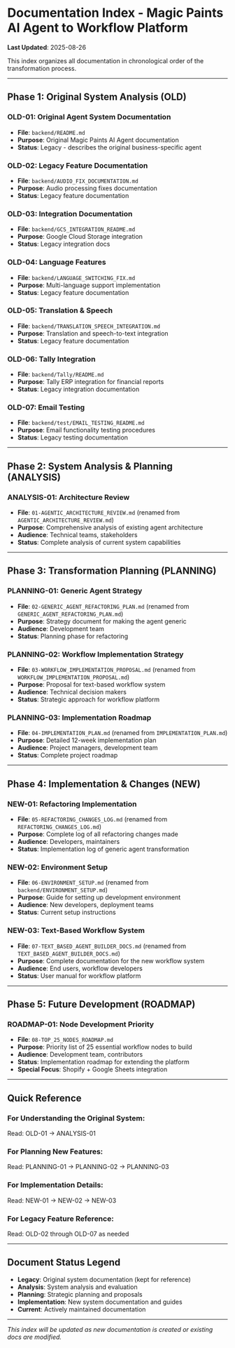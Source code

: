 # Documentation Index - Magic Paints AI Agent to Workflow Platform

**Last Updated**: 2025-08-26

This index organizes all documentation in chronological order of the transformation process.

---

## Phase 1: Original System Analysis (OLD)

### OLD-01: Original Agent System Documentation
- **File**: `backend/README.md`
- **Purpose**: Original Magic Paints AI Agent documentation
- **Status**: Legacy - describes the original business-specific agent

### OLD-02: Legacy Feature Documentation
- **File**: `backend/AUDIO_FIX_DOCUMENTATION.md`
- **Purpose**: Audio processing fixes documentation
- **Status**: Legacy feature documentation

### OLD-03: Integration Documentation
- **File**: `backend/GCS_INTEGRATION_README.md`
- **Purpose**: Google Cloud Storage integration
- **Status**: Legacy integration docs

### OLD-04: Language Features
- **File**: `backend/LANGUAGE_SWITCHING_FIX.md`
- **Purpose**: Multi-language support implementation
- **Status**: Legacy feature documentation

### OLD-05: Translation & Speech
- **File**: `backend/TRANSLATION_SPEECH_INTEGRATION.md`
- **Purpose**: Translation and speech-to-text integration
- **Status**: Legacy feature documentation

### OLD-06: Tally Integration
- **File**: `backend/Tally/README.md`
- **Purpose**: Tally ERP integration for financial reports
- **Status**: Legacy integration documentation

### OLD-07: Email Testing
- **File**: `backend/test/EMAIL_TESTING_README.md`
- **Purpose**: Email functionality testing procedures
- **Status**: Legacy testing documentation

---

## Phase 2: System Analysis & Planning (ANALYSIS)

### ANALYSIS-01: Architecture Review
- **File**: `01-AGENTIC_ARCHITECTURE_REVIEW.md` (renamed from `AGENTIC_ARCHITECTURE_REVIEW.md`)
- **Purpose**: Comprehensive analysis of existing agent architecture
- **Audience**: Technical teams, stakeholders
- **Status**: Complete analysis of current system capabilities

---

## Phase 3: Transformation Planning (PLANNING)

### PLANNING-01: Generic Agent Strategy
- **File**: `02-GENERIC_AGENT_REFACTORING_PLAN.md` (renamed from `GENERIC_AGENT_REFACTORING_PLAN.md`)
- **Purpose**: Strategy document for making the agent generic
- **Audience**: Development team
- **Status**: Planning phase for refactoring

### PLANNING-02: Workflow Implementation Strategy
- **File**: `03-WORKFLOW_IMPLEMENTATION_PROPOSAL.md` (renamed from `WORKFLOW_IMPLEMENTATION_PROPOSAL.md`)
- **Purpose**: Proposal for text-based workflow system
- **Audience**: Technical decision makers
- **Status**: Strategic approach for workflow platform

### PLANNING-03: Implementation Roadmap
- **File**: `04-IMPLEMENTATION_PLAN.md` (renamed from `IMPLEMENTATION_PLAN.md`)
- **Purpose**: Detailed 12-week implementation plan
- **Audience**: Project managers, development team
- **Status**: Complete project roadmap

---

## Phase 4: Implementation & Changes (NEW)

### NEW-01: Refactoring Implementation
- **File**: `05-REFACTORING_CHANGES_LOG.md` (renamed from `REFACTORING_CHANGES_LOG.md`)
- **Purpose**: Complete log of all refactoring changes made
- **Audience**: Developers, maintainers
- **Status**: Implementation log of generic agent transformation

### NEW-02: Environment Setup
- **File**: `06-ENVIRONMENT_SETUP.md` (renamed from `backend/ENVIRONMENT_SETUP.md`)
- **Purpose**: Guide for setting up development environment
- **Audience**: New developers, deployment teams
- **Status**: Current setup instructions

### NEW-03: Text-Based Workflow System
- **File**: `07-TEXT_BASED_AGENT_BUILDER_DOCS.md` (renamed from `TEXT_BASED_AGENT_BUILDER_DOCS.md`)
- **Purpose**: Complete documentation for the new workflow system
- **Audience**: End users, workflow developers
- **Status**: User manual for workflow platform

---

## Phase 5: Future Development (ROADMAP)

### ROADMAP-01: Node Development Priority
- **File**: `08-TOP_25_NODES_ROADMAP.md`
- **Purpose**: Priority list of 25 essential workflow nodes to build
- **Audience**: Development team, contributors
- **Status**: Implementation roadmap for extending the platform
- **Special Focus**: Shopify + Google Sheets integration

---

## Quick Reference

### For Understanding the Original System:
Read: OLD-01 → ANALYSIS-01

### For Planning New Features:
Read: PLANNING-01 → PLANNING-02 → PLANNING-03

### For Implementation Details:
Read: NEW-01 → NEW-02 → NEW-03

### For Legacy Feature Reference:
Read: OLD-02 through OLD-07 as needed

---

## Document Status Legend

- **Legacy**: Original system documentation (kept for reference)
- **Analysis**: System analysis and evaluation
- **Planning**: Strategic planning and proposals
- **Implementation**: New system documentation and guides
- **Current**: Actively maintained documentation

---

*This index will be updated as new documentation is created or existing docs are modified.*